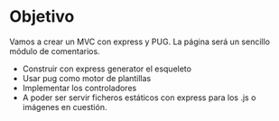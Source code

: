 # Objetivo
Vamos a crear un MVC con express y PUG. La página será un sencillo módulo de comentarios.
* Construir con express generator el esqueleto
* Usar pug como motor de plantillas
* Implementar los controladores
* A poder ser servir ficheros estáticos con express para los .js o imágenes en cuestión.
